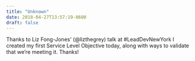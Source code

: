 ```yaml
---
title: "Unknown"
date: 2018-04-27T13:57:19-0600
draft: false
---
```


Thanks to Liz Fong-Jones’ (@lizthegrey) talk at #LeadDevNewYork I created my first Service Level Objective today, along with ways to validate that we’re meeting it. Thanks!
